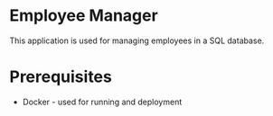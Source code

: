 # Employee Manager
This application is used for managing employees in a SQL database.

# Prerequisites

* Docker - used for running and deployment
